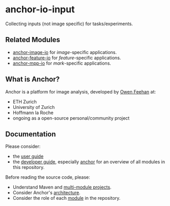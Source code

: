 # anchor-io-input

Collecting inputs (not image specific) for tasks/experiments.

## Related Modules

- [anchor-image-io](https://github.com/anchoranalysis/anchor/tree/master/anchor-image-io) for *image*-specific applications.
- [anchor-feature-io](https://github.com/anchoranalysis/anchor/tree/master/anchor-feature-io) for *feature*-specific applications.
- [anchor-mpp-io](https://github.com/anchoranalysis/anchor/tree/master/anchor-mpp-io) for *mark*-specific applications.

## What is Anchor?

Anchor is a platform for image analysis, developed by [Owen Feehan](http://www.owenfeehan.com) at:

* ETH Zurich
* University of Zurich
* Hoffmann la Roche
* ongoing as a open-source personal/community project

## Documentation

Please consider:

* the [user guide](https://www.anchoranalysis.org/user_guide.html)
* the [developer guide](https://www.anchoranalysis.org/developer_guide.html), especially [anchor](https://www.anchoranalysis.org/developer_guide_repositories_anchor.html) for an overview of all modules in this repository.

Before reading the source code, please:

* Understand Maven and [multi-module projects](https://www.anchoranalysis.org/developer_guide_environment_maven.html).
* Consider Anchor's [architecture](https://www.anchoranalysis.org/developer_guide_architecture_overview.html).
* Consider the role of each [module](https://www.anchoranalysis.org/developer_guide_repositories_anchor.html) in the repository.

